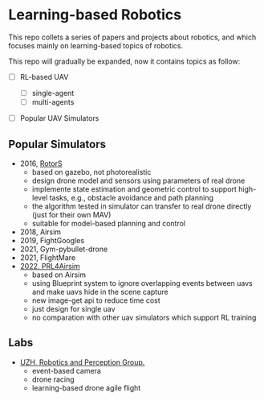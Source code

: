# Learning-based Robotics
This repo collets a series of papers and projects about robotics, and which focuses mainly on learning-based topics of robotics.

This repo will gradually be expanded, now it contains topics as follow:
* [ ] RL-based UAV
  * [ ] single-agent
  * [ ] multi-agents

* [ ] Popular UAV Simulators


## Popular Simulators
* 2016, [RotorS](https://www.researchgate.net/publication/309291237_RotorS_-_A_Modular_Gazebo_MAV_Simulator_Framework)
  * based on gazebo, not photorealistic 
  * design drone model and sensors using parameters of real drone
  * implemente state estimation and geometric control to support high-level tasks, e.g., obstacle avoidance and path planning
  * the algorithm tested in simulator can transfer to real drone directly (just for their own MAV)
  * suitable for model-based planning and control
* 2018, Airsim
* 2019, FightGoogles
* 2021, Gym-pybullet-drone
* 2021, FlightMare
* [2022. PRL4Airsim](https://github.com/SaundersJE97/PRL4AirSim)
  * based on Airsim
  * using Blueprint system to ignore overlapping events between uavs and make uavs hide in the scene capture
  * new image-get api to reduce time cost
  * just design for single uav
  * no comparation with other uav simulators which support RL training

## Labs
* [UZH, Robotics and Perception Group.](https://rpg.ifi.uzh.ch/index.html)
  * event-based camera
  * drone racing
  * learning-based drone agile flight